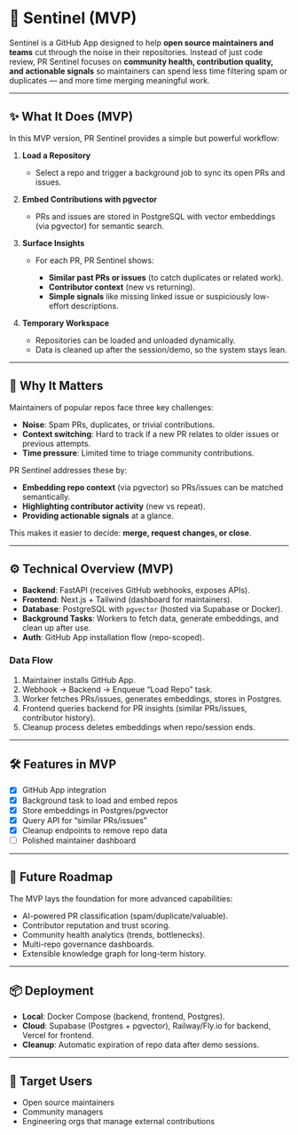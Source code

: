 # 🚨 Sentinel (MVP)

Sentinel is a GitHub App designed to help **open source maintainers and teams** cut through the noise in their repositories.
Instead of just code review, PR Sentinel focuses on **community health, contribution quality, and actionable signals** so maintainers can spend less time filtering spam or duplicates — and more time merging meaningful work.

---

## ✨ What It Does (MVP)

In this MVP version, PR Sentinel provides a simple but powerful workflow:

1. **Load a Repository**

   * Select a repo and trigger a background job to sync its open PRs and issues.

2. **Embed Contributions with pgvector**

   * PRs and issues are stored in PostgreSQL with vector embeddings (via pgvector) for semantic search.

3. **Surface Insights**

   * For each PR, PR Sentinel shows:

     * **Similar past PRs or issues** (to catch duplicates or related work).
     * **Contributor context** (new vs returning).
     * **Simple signals** like missing linked issue or suspiciously low-effort descriptions.

4. **Temporary Workspace**

   * Repositories can be loaded and unloaded dynamically.
   * Data is cleaned up after the session/demo, so the system stays lean.

---

## 🧩 Why It Matters

Maintainers of popular repos face three key challenges:

* **Noise**: Spam PRs, duplicates, or trivial contributions.
* **Context switching**: Hard to track if a new PR relates to older issues or previous attempts.
* **Time pressure**: Limited time to triage community contributions.

PR Sentinel addresses these by:

* **Embedding repo context** (via pgvector) so PRs/issues can be matched semantically.
* **Highlighting contributor activity** (new vs repeat).
* **Providing actionable signals** at a glance.

This makes it easier to decide: **merge, request changes, or close**.

---

## ⚙️ Technical Overview (MVP)

* **Backend**: FastAPI (receives GitHub webhooks, exposes APIs).
* **Frontend**: Next.js + Tailwind (dashboard for maintainers).
* **Database**: PostgreSQL with `pgvector` (hosted via Supabase or Docker).
* **Background Tasks**: Workers to fetch data, generate embeddings, and clean up after use.
* **Auth**: GitHub App installation flow (repo-scoped).

### Data Flow

1. Maintainer installs GitHub App.
2. Webhook → Backend → Enqueue “Load Repo” task.
3. Worker fetches PRs/issues, generates embeddings, stores in Postgres.
4. Frontend queries backend for PR insights (similar PRs/issues, contributor history).
5. Cleanup process deletes embeddings when repo/session ends.

---

## 🛠️ Features in MVP

* [x] GitHub App integration
* [x] Background task to load and embed repos
* [x] Store embeddings in Postgres/pgvector
* [x] Query API for “similar PRs/issues”
* [x] Cleanup endpoints to remove repo data
* [ ] Polished maintainer dashboard

---

## 🚀 Future Roadmap

The MVP lays the foundation for more advanced capabilities:

* AI-powered PR classification (spam/duplicate/valuable).
* Contributor reputation and trust scoring.
* Community health analytics (trends, bottlenecks).
* Multi-repo governance dashboards.
* Extensible knowledge graph for long-term history.

---

## 📦 Deployment

* **Local**: Docker Compose (backend, frontend, Postgres).
* **Cloud**: Supabase (Postgres + pgvector), Railway/Fly.io for backend, Vercel for frontend.
* **Cleanup**: Automatic expiration of repo data after demo sessions.

---

## 🎯 Target Users

* Open source maintainers
* Community managers
* Engineering orgs that manage external contributions


